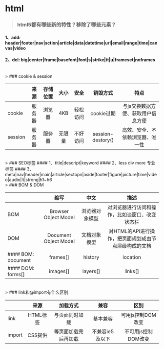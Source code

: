 # html
> ### html5都有哪些新的特性？移除了哪些元素？
#### 1、add: header|footer|nav|sction|article|data|datetime|url|email|range|time|canvas|video
#### 2、del: big|center|frame|basefont|font|s|strike|tt|u|frameset|noframes

<br>
> ### cookie & session

||来源|存储位置|大小|安全|销毁方式|特点|
|:---|:---:|:---:|:---:|:---:|:---:|:---:|
|cookie|服务器|浏览器|4KB|轻松访问|cookie过期|与js交换数据方便、获取用户信息方便|
|session|服务器|服务器|无限量|不好访问|session-destory()|高效、安全、不依赖浏览器、唯一性|

<br>
> ### SEO标签
#### 1、title|descript|keyword
#### 2、less div more 专业标签
#### 3、meta|nav|header|main|article|sectopn|aside|footer|figure|picture|time|video|audio|lt|strong|h1~h6

<br>
> ### BOM & DOM

||缩写|中文|描述|
|:-|:-:|:-:|:-:|
|BOM|Browser Object Model|浏览器对象模型|对浏览器进行访问和操作，比如谈窗口、改变状态栏|
|DOM|Document Object Model|文档对象模型|对HTML的API进行操作，把页面规划成由节点层级构成的文档|
#### BOM: document|frames[]|history|location|navigator|screen
#### DOM: forms[]|images[]|layers[]|links[]|anchors[]|applets[]|areas[]|embeds[]

<br>
> ### link和@import有什么区别

||来源|加载方式|兼容|区别|
|:-|:-:|:-:|:-:|:-:|
|link|HTML标签|与页面同时加载|基本兼容|可用js控制DOM改变|
|import|CSS提供|等页面加载完后再加载|不兼容ie5及以下|不可用js控制DOM改变|

